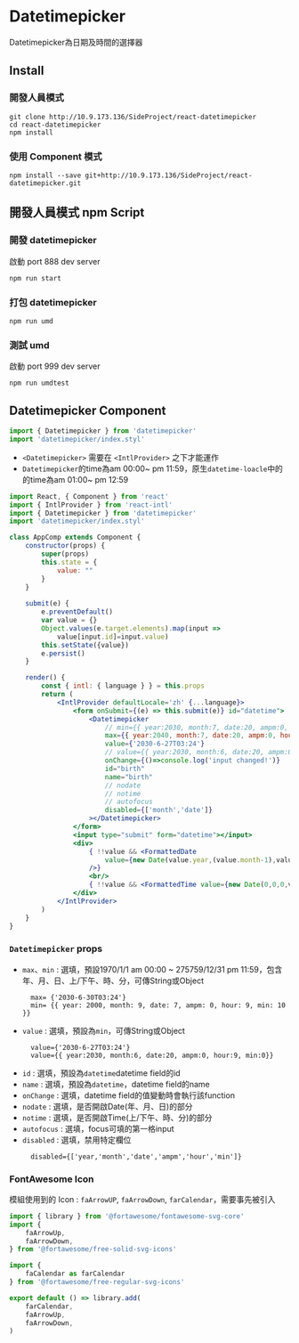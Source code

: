 # Datetimepicker

Datetimepicker為日期及時間的選擇器

## Install

### 開發人員模式
```
git clone http://10.9.173.136/SideProject/react-datetimepicker
cd react-datetimepicker
npm install
```

### 使用 Component 模式
```
npm install --save git+http://10.9.173.136/SideProject/react-datetimepicker.git
```

## 開發人員模式 npm Script

### 開發 datetimepicker
啟動 port 888 dev server
```
npm run start
```

### 打包 datetimepicker
```
npm run umd
```

### 測試 umd
啟動 port 999 dev server
```
npm run umdtest
```

## Datetimepicker Component

```jsx
import { Datetimepicker } from 'datetimepicker'
import 'datetimepicker/index.styl'
```

* `<Datetimepicker>` 需要在 `<IntlProvider>` 之下才能運作
* `Datetimepicker`的time為am 00:00~ pm 11:59，原生`datetime-loacle`中的的time為am 01:00~ pm 12:59

```jsx
import React, { Component } from 'react'
import { IntlProvider } from 'react-intl'
import { Datetimepicker } from 'datetimepicker'
import 'datetimepicker/index.styl'

class AppComp extends Component {
    constructor(props) {
        super(props)
        this.state = {
            value: ""
        }
    }
    
    submit(e) {
        e.preventDefault()
        var value = {}
        Object.values(e.target.elements).map(input =>
            value[input.id]=input.value)
        this.setState({value})
        e.persist()
    }

    render() {
        const { intl: { language } } = this.props
        return (
            <IntlProvider defaultLocale='zh' {...language}>
                <form onSubmit={(e) => this.submit(e)} id="datetime">
                    <Datetimepicker
                        // min={{ year:2030, month:7, date:20, ampm:0, hour:9, min:0}}
                        max={{ year:2040, month:7, date:20, ampm:0, hour:9, min:0}}
                        value={'2030-6-27T03:24'}
                        // value={{ year:2030, month:6, date:20, ampm:0, hour:9, min:0}}
                        onChange={()=>console.log('input changed!')}
                        id="birth"
                        name="birth"
                        // nodate
                        // notime
                        // autofocus
                        disabled={['month','date']}
                    ></Datetimepicker>
                </form>
                <input type="submit" form="datetime"></input>
                <div>
                    { !!value && <FormattedDate
                        value={new Date(value.year,(value.month-1),value.date)}
                    />}
                    <br/>
                    { !!value && <FormattedTime value={new Date(0,0,0,value.ampm*12+Number(value.hour),value.min)} />}
                </div>
            </IntlProvider>
        )
    }
}
```

### `Datetimepicker` props

* `max`、`min` : 選填，預設1970/1/1 am 00:00 ~ 275759/12/31 pm 11:59，包含年、月、日、上/下午、時、分，可傳String或Object
  ```
    max= {'2030-6-30T03:24'}
    min= {{ year: 2000, month: 9, date: 7, ampm: 0, hour: 9, min: 10 }}
  ```
* `value` : 選填，預設為`min`，可傳String或Object
  ```
    value={'2030-6-27T03:24'}
    value={{ year:2030, month:6, date:20, ampm:0, hour:9, min:0}}
  ```
* `id` : 選填，預設為`datetime`datetime field的id
* `name` : 選填，預設為`datetime`，datetime field的name
* `onChange` : 選填，datetime field的值變動時會執行該function
* `nodate` : 選填，是否開啟Date(年、月、日)的部分
* `notime` : 選填，是否開啟Time(上/下午、時、分)的部分
* `autofocus` : 選填，focus可填的第一格input
* `disabled` : 選填，禁用特定欄位
  ```
    disabled={['year,'month','date','ampm','hour','min']}
  ```

### FontAwesome Icon
模組使用到的 Icon : `faArrowUP`, `faArrowDown`, `farCalendar`，需要事先被引入
```jsx
import { library } from '@fortawesome/fontawesome-svg-core'
import {
    faArrowUp,
    faArrowDown,
} from '@fortawesome/free-solid-svg-icons'

import {
    faCalendar as farCalendar
} from '@fortawesome/free-regular-svg-icons'

export default () => library.add(
    farCalendar,
    faArrowUp,
    faArrowDown,
)
```